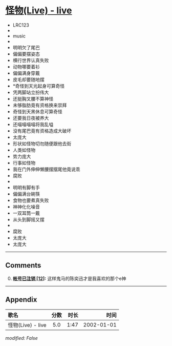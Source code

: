 # [怪物(Live) - live](https://music.163.com/song?id=67214)

* LRC123
* 
* music
* 
* 明明欠了尾巴
* 偏偏要摆姿态
* 横行世界认真失败
* 动物哪要着衫
* 偏偏满身穿戴
* 皮毛却要随地摆
* *奇怪到天光起身可算奇怪
* 凭两脚站立扮伟大
* 还挺胸叉腰不算神怪
* 未够脂肪竟有资格换来崇拜
* 奇怪到天黑休息可算奇怪
* 还要我日夜被养大
* 还喵喵喵喵将我乱嗌
* 没有尾巴竟有资格造成大破坏
* 太庞大
* 形状如怪物切勿随便跟他去街
* 人类如怪物
* 势力庞大
* 行事如怪物
* 我在门外伸伸懒腰摆摆尾他竟说乖
* 腐败
* 
* 明明有脚有手
* 偏偏满台碗筷
* 食物也要煮真失败
* 神神化化噪音
* 一双耳筒一戴
* 从头到脚摇又摆
* 
* 腐败
* 太庞大
* 太庞大


---

## Comments
0. **[帐号已注销 \[12\]](https://music.163.com/#/user/home?id=20231007):** 这样鬼马的陈奕迅才是我喜欢的那个e神



---

## Appendix

|歌名|分数|时长|时间|
|:---|:---:|---:|---:|
|怪物(Live) - live|5.0|1:47|2002-01-01

*modified: False*